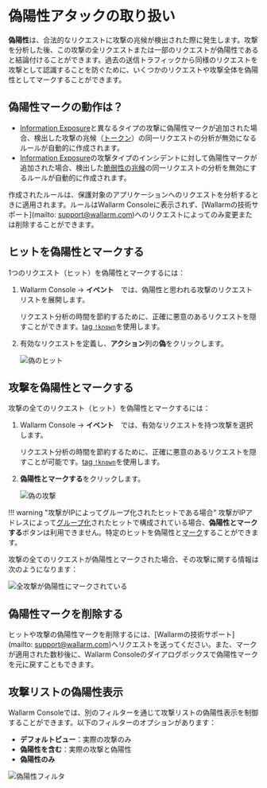[link-analyzing-attacks]:       analyze-attack.md

[img-false-attack]:             ../../images/user-guides/events/false-attack.png
[img-removed-attack-info]:      ../../images/user-guides/events/removed-attack-info.png


# 偽陽性アタックの取り扱い

**偽陽性**は、合法的なリクエストに攻撃の兆候が検出された際に発生します。攻撃を分析した後、この攻撃の全リクエストまたは一部のリクエストが偽陽性であると結論付けることができます。過去の送信トラフィックから同様のリクエストを攻撃として認識することを防ぐために、いくつかのリクエストや攻撃全体を偽陽性としてマークすることができます。

## 偽陽性マークの動作は？

* [Information Exposure](../../attacks-vulns-list.md#information-exposure)と異なるタイプの攻撃に偽陽性マークが追加された場合、検出した攻撃の兆候（[トークン](../../about-wallarm/protecting-against-attacks.md#library-libproton)）の同一リクエストの分析が無効になるルールが自動的に作成されます。
* [Information Exposure](../../attacks-vulns-list.md#information-exposure)の攻撃タイプのインシデントに対して偽陽性マークが追加された場合、検出した[脆弱性の兆候](../../about-wallarm/detecting-vulnerabilities.md#vulnerability-detection-methods)の同一リクエストの分析を無効にするルールが自動的に作成されます。

作成されたルールは、保護対象のアプリケーションへのリクエストを分析するときに適用されます。ルールはWallarm Consoleに表示されず、[Wallarmの技術サポート](mailto: support@wallarm.com)へのリクエストによってのみ変更または削除することができます。

## ヒットを偽陽性とマークする

1つのリクエスト（ヒット）を偽陽性とマークするには：

1. Wallarm Console → **イベント**　では、偽陽性と思われる攻撃のリクエストリストを展開します。

    リクエスト分析の時間を節約するために、正確に悪意のあるリクエストを隠すことができます。[tag `!known`](../search-and-filters/use-search.md#search-by-known-attacks-cve-and-wellknown-exploits)を使用します。
2. 有効なリクエストを定義し、**アクション**列の**偽**をクリックします。

    ![偽のヒット][img-false-attack]

## 攻撃を偽陽性とマークする

攻撃の全てのリクエスト（ヒット）を偽陽性とマークするには：

1. Wallarm Console → **イベント**　では、有効なリクエストを持つ攻撃を選択します。

    リクエスト分析の時間を節約するために、正確に悪意のあるリクエストを隠すことが可能です。[tag `!known`](../search-and-filters/use-search.md#search-by-known-attacks-cve-and-wellknown-exploits)を使用します。
2. **偽陽性とマークする**をクリックします。

    ![偽の攻撃](../../images/user-guides/events/analyze-attack.png)

!!! warning "攻撃がIPによってグループ化されたヒットである場合"
    攻撃がIPアドレスによって[グループ化](../../about-wallarm/protecting-against-attacks.md#attack)されたヒットで構成されている場合、**偽陽性とマークする**ボタンは利用できません。特定のヒットを偽陽性と[マーク](#mark-a-hit-as-a-false-positive)することができます。

攻撃の全てのリクエストが偽陽性とマークされた場合、その攻撃に関する情報は次のようになります：

![全攻撃が偽陽性にマークされている][img-removed-attack-info]

## 偽陽性マークを削除する

ヒットや攻撃の偽陽性マークを削除するには、[Wallarmの技術サポート](mailto: support@wallarm.com)へリクエストを送ってください。また、マークが適用された数秒後に、Wallarm Consoleのダイアログボックスで偽陽性マークを元に戻すこともできます。

## 攻撃リストの偽陽性表示

Wallarm Consoleでは、別のフィルターを通じて攻撃リストの偽陽性表示を制御することができます。以下のフィルターのオプションがあります：

* **デフォルトビュー**：実際の攻撃のみ
* **偽陽性を含む**：実際の攻撃と偽陽性
* **偽陽性のみ**

![偽陽性フィルタ](../../images/user-guides/events/filter-for-falsepositive.png)